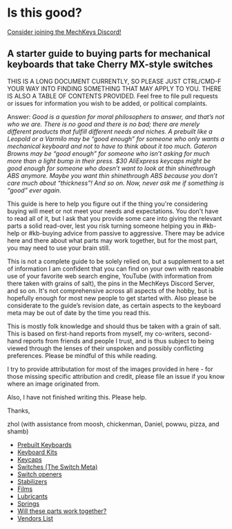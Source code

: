 # Is this good?

[Consider joining the MechKeys Discord!](https://discord.gg/mechkeys)

## A starter guide to buying parts for mechanical keyboards that take Cherry MX-style switches

 THIS IS A LONG DOCUMENT CURRENTLY, SO PLEASE JUST CTRL/CMD-F YOUR WAY INTO FINDING SOMETHING THAT MAY APPLY TO YOU. THERE IS ALSO A TABLE OF CONTENTS PROVIDED.
 Feel free to file pull requests or issues for information you wish to be added, or political complaints.

Answer: *Good is a question for moral philosophers to answer, and that’s not who we are. There is no good and there is no bad; there are merely different products that fulfill different needs and niches. A prebuilt like a Leopold or a Varmilo may be “good enough” for someone who only wants a mechanical keyboard and not to have to think about it too much. Gateron Browns may be “good enough” for someone who isn’t asking for much more than a light bump in their press. $30 AliExpress keycaps might be good enough for someone who doesn’t want to look at thin shinethrough ABS anymore. Maybe you want thin shinethrough ABS because you don’t care much about “thickness”! And so on. Now, never ask me if something is “good” ever again.*  

This guide is here to help you figure out if the thing you're considering buying will meet or not meet your needs and expectations. You don't have to read all of it, but I ask that you provide some care into giving the relevant parts a solid read-over, lest you risk turning someone helping you in #kb-help or #kb-buying advice from passive to aggressive. There may be advice here and there about what parts may work together, but for the most part, you may need to use your brain still.

This is not a complete guide to be solely relied on, but a supplement to a set of information I am confident that you can find on your own with reasonable use of your favorite web search engine, YouTube (with information from there taken with grains of salt), the pins in the MechKeys Discord Server, and so on. It's not comprehensive across all aspects of the hobby, but is hopefully enough for most new people to get started with. Also please be considerate to the guide’s revision date, as certain aspects to the keyboard meta may be out of date by the time you read this.

This is mostly folk knowledge and should thus be taken with a grain of salt. This is based on first-hand reports from myself, my co-writers, second-hand reports from friends and people I trust, and is thus subject to being viewed through the lenses of their unspoken and possibly conflicting preferences. Please be mindful of this while reading.

I try to provide attributation for most of the images provided in here - for those missing specific attribution and credit, please file an issue if you know where an image originated from.

Also, I have not finished writing this. Please help.

Thanks,

zhol (with assistance from moosh, chickenman, Daniel, powwu, pizza, and shamb)

- [Prebuilt Keyboards](PREBUILT.md)
- [Keyboard Kits](KITS.md/#keyboard-kits)
- [Keycaps](KEYCAPS.md/#keycaps)
- [Switches (The Switch Meta)](SWITCHES.md/#switches-the-switch-meta)
- [Switch openers](SWITCH_OPENERS.md/#switch-openers)
- [Stabilizers](STABILIZERS.md/#stabilizers)
- [Films](FILMS.md/#films)
- [Lubricants](LUBRICANTS.md/#lubricants)
- [Springs](SPRINGS.md/#springs)
- [Will these parts work together?](WILL_THIS_WORK_TOGETHER.md/#will-these-parts-work-together)
- [Vendors List](VENDORS.md)

